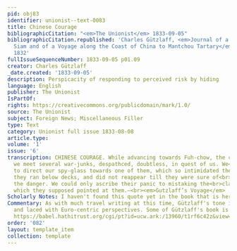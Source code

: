 ```yaml
---
pid: obj83
identifier: unionist--text-0083
title: Chinese Courage
bibliographicCitation: "<em>The Unionist</em> 1833-09-05"
bibliographicCitation.republished: 'Charles Gützlaff, <em>Journal of a Residence in
  Siam and of a Voyage along the Coast of China to Mantchou Tartary</em> Canton, China:
  1832'
fullIssueSequenceNumber: 1833-09-05 p01.09
creator: Charles Gützlaff
_date.created: '1833-09-05'
description: Perspicacity of responding to perceived risk by hiding
language: English
publisher: The Unionist
IsPartOf: 
rights: https://creativecommons.org/publicdomain/mark/1.0/
source: The Unionist
subject: Foreign News; Miscellaneous Filler
type: Text
category: Unionist full issue 1833-08-08
article.type: 
volume: '1'
issue: '6'
transcription: CHINESE COURAGE. While advancing towards Fuh-chow, the capital of Fuh-keen<br>province,
  we meet several war-junks, despathced, doubtless, in quest of us. We<br>happened
  to direct our spy-glass towards one of them, which so intimidated the<br>crew, that
  they ran below decks, and did not reappear till they were sure of<br>having escaped
  the danger. We could only ascribe their panic to mistaking the<br>class for a gun,
  which they supposed pointed at them.—<br><em>Gutzlaff’s Voyage</em>
Scholarly Notes: I haven't found this quote yet in the book that is here - https://babel.hathitrust.org/cgi/pt?id=ucw.ark:/13960/t1rf6c42z&view=1up&seq=5
Commentary: As with much travel writing at this time, Gützlaff's tone is patronizing
  and laced with Euro-centric perspectives. Some of Gützlaff's book is available here
  https://babel.hathitrust.org/cgi/pt?id=ucw.ark:/13960/t1rf6c42z&view=1up&seq=5
order: '082'
layout: template_item
collection: template
---
```

